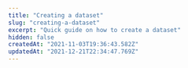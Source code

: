 ```yaml
---
title: "Creating a dataset"
slug: "creating-a-dataset"
excerpt: "Quick guide on how to create a dataset"
hidden: false
createdAt: "2021-11-03T19:36:43.582Z"
updatedAt: "2021-12-21T22:34:47.769Z"
---
```

